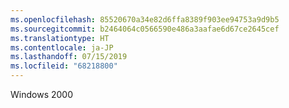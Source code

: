 ```yaml
---
ms.openlocfilehash: 85520670a34e82d6ffa8389f903ee94753a9d9b5
ms.sourcegitcommit: b2464064c0566590e486a3aafae6d67ce2645cef
ms.translationtype: HT
ms.contentlocale: ja-JP
ms.lasthandoff: 07/15/2019
ms.locfileid: "68218800"
---
```

 Windows 2000 